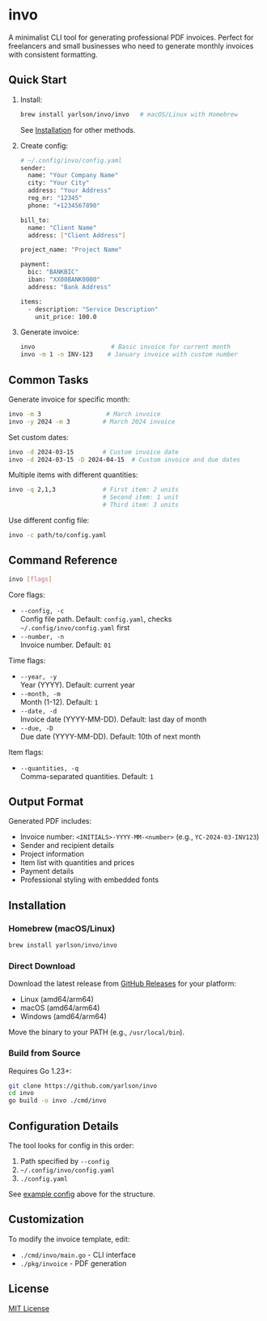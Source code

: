 # invo

A minimalist CLI tool for generating professional PDF invoices. Perfect for freelancers and small businesses who need to generate monthly invoices with consistent formatting.

## Quick Start

1. Install:
   ```bash
   brew install yarlson/invo/invo   # macOS/Linux with Homebrew
   ```
   See [Installation](#installation) for other methods.

2. Create config:
   ```bash
   # ~/.config/invo/config.yaml
   sender:
     name: "Your Company Name"
     city: "Your City"
     address: "Your Address"
     reg_nr: "12345"
     phone: "+1234567890"
   
   bill_to:
     name: "Client Name"
     address: ["Client Address"]
   
   project_name: "Project Name"
   
   payment:
     bic: "BANKBIC"
     iban: "XX00BANK0000"
     address: "Bank Address"
   
   items:
     - description: "Service Description"
       unit_price: 100.0
   ```

3. Generate invoice:
   ```bash
   invo                     # Basic invoice for current month
   invo -m 1 -n INV-123    # January invoice with custom number
   ```

## Common Tasks

Generate invoice for specific month:
```bash
invo -m 3                  # March invoice
invo -y 2024 -m 3         # March 2024 invoice
```

Set custom dates:
```bash
invo -d 2024-03-15        # Custom invoice date
invo -d 2024-03-15 -D 2024-04-15  # Custom invoice and due dates
```

Multiple items with different quantities:
```bash
invo -q 2,1,3             # First item: 2 units
                          # Second item: 1 unit
                          # Third item: 3 units
```

Use different config file:
```bash
invo -c path/to/config.yaml
```

## Command Reference

```bash
invo [flags]
```

Core flags:
- `--config, -c`  
  Config file path. Default: `config.yaml`, checks `~/.config/invo/config.yaml` first
- `--number, -n`  
  Invoice number. Default: `01`

Time flags:
- `--year, -y`  
  Year (YYYY). Default: current year
- `--month, -m`  
  Month (1-12). Default: `1`
- `--date, -d`  
  Invoice date (YYYY-MM-DD). Default: last day of month
- `--due, -D`  
  Due date (YYYY-MM-DD). Default: 10th of next month

Item flags:
- `--quantities, -q`  
  Comma-separated quantities. Default: `1`

## Output Format

Generated PDF includes:
- Invoice number: `<INITIALS>-YYYY-MM-<number>` (e.g., `YC-2024-03-INV123`)
- Sender and recipient details
- Project information
- Item list with quantities and prices
- Payment details
- Professional styling with embedded fonts

## Installation

### Homebrew (macOS/Linux)
```bash
brew install yarlson/invo/invo
```

### Direct Download

Download the latest release from [GitHub Releases](https://github.com/yarlson/invo/releases) for your platform:
- Linux (amd64/arm64)
- macOS (amd64/arm64)
- Windows (amd64/arm64)

Move the binary to your PATH (e.g., `/usr/local/bin`).

### Build from Source

Requires Go 1.23+:
```bash
git clone https://github.com/yarlson/invo
cd invo
go build -o invo ./cmd/invo
```

## Configuration Details

The tool looks for config in this order:
1. Path specified by `--config`
2. `~/.config/invo/config.yaml`
3. `./config.yaml`

See [example config](#quick-start) above for the structure.

## Customization

To modify the invoice template, edit:
- `./cmd/invo/main.go` - CLI interface
- `./pkg/invoice` - PDF generation

## License

[MIT License](./LICENSE)
